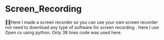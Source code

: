 # Screen_Recording
🤩🤩Here I made a screen recorder so you can use your own screen recorder not need to download any type of software for screen recording . Here I use Open cv using python. Only 38 lines code was used here.
